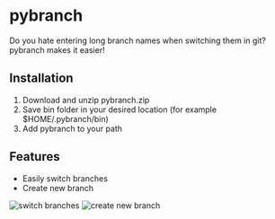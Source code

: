 # pybranch
Do you hate entering long branch names when switching them in git? pybranch makes it easier!

## Installation
1. Download and unzip pybranch.zip
2. Save bin folder in your desired location (for example $HOME/.pybranch/bin)
3. Add pybranch to your path

## Features
* Easily switch branches
* Create new branch

![switch branches](https://i.ibb.co/j6c6vzZ/pybranch-02.png)
![create new branch](https://i.ibb.co/bgnCrt3/pybranch-01.png)

